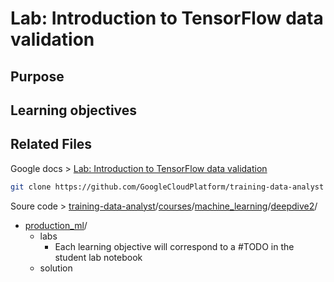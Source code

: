 # Lab:  Introduction to TensorFlow data validation

## Purpose



## Learning objectives



## Related Files 

Google docs > [Lab: Introduction to TensorFlow data validation](https://docs.google.com/document/d/1h5mDHV2LP7pAuLh_OBZQSJiUntexCb9xVdKdJ2PbAO8/edit#heading=h.eg0a9rka5ueb)

```bash
git clone https://github.com/GoogleCloudPlatform/training-data-analyst
```

Soure code > [training-data-analyst](https://github.com/GoogleCloudPlatform/training-data-analyst)/[courses](https://github.com/GoogleCloudPlatform/training-data-analyst/tree/master/courses)/[machine_learning](https://github.com/GoogleCloudPlatform/training-data-analyst/tree/master/courses/machine_learning)/[deepdive2](https://github.com/GoogleCloudPlatform/training-data-analyst/tree/master/courses/machine_learning/deepdive2)/

- [production_ml](https://github.com/GoogleCloudPlatform/training-data-analyst/tree/master/courses/machine_learning/deepdive2/production_ml)/
  - labs
    - Each learning objective will correspond to a #TODO in the student lab notebook
  - solution

